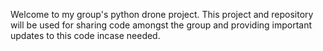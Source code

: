 Welcome to my group's python drone project. This project and 
repository will be used for sharing code amongst the group
and providing important updates to this code incase needed.
